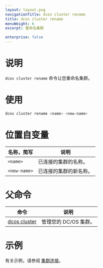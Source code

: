 ```yaml
---
layout: layout.pug
navigationTitle: dcos cluster rename
title: dcos cluster rename
menuWeight: 6
excerpt: 重命名集群

enterprise: false
---
```


# 说明
`dcos cluster rename` 命令让您重命名集群。

# 使用

```bash
dcos cluster rename <name> <new-name>
```

# 位置自变量

| 名称，简写 | 说明 |
|---------|-------------|
| `<name>` | 已连接的集群的名称。 |
| `<new-name>` | 已连接的集群的新名称。|

# 父命令

| 命令 | 说明 |
|---------|-------------|
| [dcos cluster](/mesosphere/dcos/cn/1.11/cli/command-reference/dcos-cluster/) | 管理您的 DC/OS 集群。|

# 示例
有关示例，请参阅 [集群连接](/mesosphere/dcos/cn/1.11/administering-clusters/multiple-clusters/cluster-connections/)。
